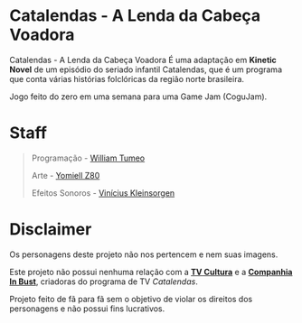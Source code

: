 # Catalendas - A Lenda da Cabeça Voadora

Catalendas - A Lenda da Cabeça Voadora É uma adaptação em **Kinetic Novel** de um episódio do seriado infantil Catalendas, que é um programa que conta várias histórias folclóricas da região norte brasileira.

Jogo feito do zero em uma semana para uma Game Jam (CoguJam).

# Staff

>Programação - [William Tumeo](https://github.com/williamd1k0)
>
>Arte - [Yomiell Z80](https://twitter.com/Yomiell_z80)
>
>Efeitos Sonoros - [Vinícius Kleinsorgen](https://soundcloud.com/viniciuskps)

# Disclaimer

Os personagens deste projeto não nos pertencem e nem suas imagens.

Este projeto não possui nenhuma relação com a [**TV Cultura**](http://www.portalcultura.com.br/node/26) e a [**Companhia In Bust**](https://inbust.wordpress.com/), criadoras do programa de TV *Catalendas*.

Projeto feito de fã para fã sem o objetivo de violar os direitos dos personagens e não possui fins lucrativos.